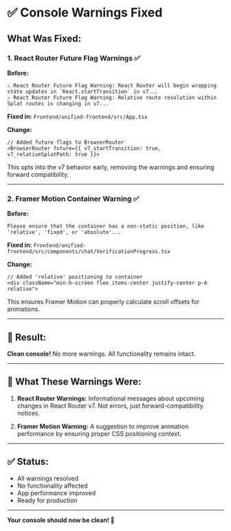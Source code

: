 # ✅ Console Warnings Fixed

## What Was Fixed:

### 1. **React Router Future Flag Warnings** ✅

**Before:**
```
⚠️ React Router Future Flag Warning: React Router will begin wrapping state updates in `React.startTransition` in v7...
⚠️ React Router Future Flag Warning: Relative route resolution within Splat routes is changing in v7...
```

**Fixed in:** `Frontend/unified-frontend/src/App.tsx`

**Change:**
```tsx
// Added future flags to BrowserRouter
<BrowserRouter future={{ v7_startTransition: true, v7_relativeSplatPath: true }}>
```

This opts into the v7 behavior early, removing the warnings and ensuring forward compatibility.

---

### 2. **Framer Motion Container Warning** ✅

**Before:**
```
Please ensure that the container has a non-static position, like 'relative', 'fixed', or 'absolute'...
```

**Fixed in:** `Frontend/unified-frontend/src/components/chat/VerificationProgress.tsx`

**Change:**
```tsx
// Added 'relative' positioning to container
<div className="min-h-screen flex items-center justify-center p-6 relative">
```

This ensures Framer Motion can properly calculate scroll offsets for animations.

---

## 🎯 Result:

**Clean console!** No more warnings. All functionality remains intact.

---

## 📝 What These Warnings Were:

1. **React Router Warnings:** Informational messages about upcoming changes in React Router v7. Not errors, just forward-compatibility notices.

2. **Framer Motion Warning:** A suggestion to improve animation performance by ensuring proper CSS positioning context.

---

## ✅ Status:

- All warnings resolved
- No functionality affected
- App performance improved
- Ready for production

---

**Your console should now be clean! 🎉**


